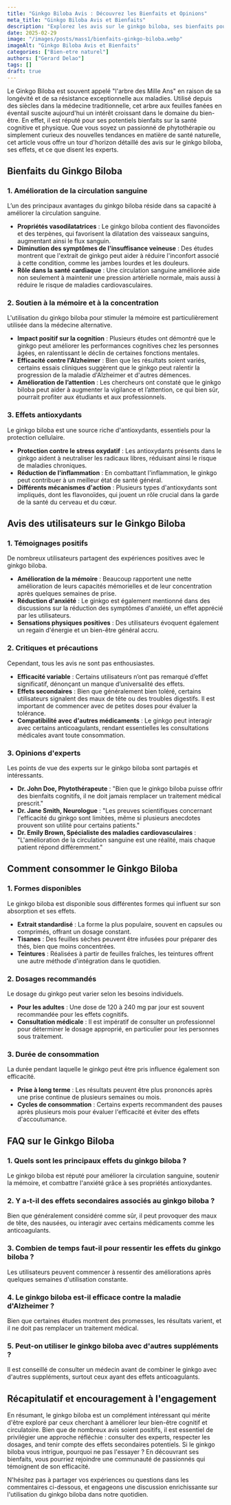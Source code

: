 ```yaml
---
title: "Ginkgo Biloba Avis : Découvrez les Bienfaits et Opinions"
meta_title: "Ginkgo Biloba Avis et Bienfaits"
description: "Explorez les avis sur le ginkgo biloba, ses bienfaits pour la santé et les opinions des experts. Découvrez tout ce qu'il faut savoir."
date: 2025-02-29
image: "/images/posts/mass1/bienfaits-ginkgo-biloba.webp"
imageAlt: "Ginkgo Biloba Avis et Bienfaits"
categories: ["Bien-etre naturel"]
authors: ["Gerard Delao"]
tags: []
draft: true
---
```


Le Ginkgo Biloba est souvent appelé "l'arbre des Mille Ans" en raison de sa longévité et de sa résistance exceptionnelle aux maladies. Utilisé depuis des siècles dans la médecine traditionnelle, cet arbre aux feuilles fanées en éventail suscite aujourd'hui un intérêt croissant dans le domaine du bien-être. En effet, il est réputé pour ses potentiels bienfaits sur la santé cognitive et physique. Que vous soyez un passionné de phytothérapie ou simplement curieux des nouvelles tendances en matière de santé naturelle, cet article vous offre un tour d'horizon détaillé des avis sur le ginkgo biloba, ses effets, et ce que disent les experts.

## Bienfaits du Ginkgo Biloba

### 1. Amélioration de la circulation sanguine

L’un des principaux avantages du ginkgo biloba réside dans sa capacité à améliorer la circulation sanguine. 

- **Propriétés vasodilatatrices** : Le ginkgo biloba contient des flavonoïdes et des terpènes, qui favorisent la dilatation des vaisseaux sanguins, augmentant ainsi le flux sanguin.
- **Diminution des symptômes de l'insuffisance veineuse** : Des études montrent que l'extrait de ginkgo peut aider à réduire l'inconfort associé à cette condition, comme les jambes lourdes et les douleurs.
- **Rôle dans la santé cardiaque** : Une circulation sanguine améliorée aide non seulement à maintenir une pression artérielle normale, mais aussi à réduire le risque de maladies cardiovasculaires.

### 2. Soutien à la mémoire et à la concentration

L'utilisation du ginkgo biloba pour stimuler la mémoire est particulièrement utilisée dans la médecine alternative.

- **Impact positif sur la cognition** : Plusieurs études ont démontré que le ginkgo peut améliorer les performances cognitives chez les personnes âgées, en ralentissant le déclin de certaines fonctions mentales.
- **Efficacité contre l'Alzheimer** : Bien que les résultats soient variés, certains essais cliniques suggèrent que le ginkgo peut ralentir la progression de la maladie d'Alzheimer et d'autres démences.
- **Amélioration de l’attention** : Les chercheurs ont constaté que le ginkgo biloba peut aider à augmenter la vigilance et l’attention, ce qui bien sûr, pourrait profiter aux étudiants et aux professionnels.

### 3. Effets antioxydants

Le ginkgo biloba est une source riche d'antioxydants, essentiels pour la protection cellulaire.

- **Protection contre le stress oxydatif** : Les antioxydants présents dans le ginkgo aident à neutraliser les radicaux libres, réduisant ainsi le risque de maladies chroniques.
- **Réduction de l'inflammation** : En combattant l'inflammation, le ginkgo peut contribuer à un meilleur état de santé général.
- **Différents mécanismes d'action** : Plusieurs types d'antioxydants sont impliqués, dont les flavonoïdes, qui jouent un rôle crucial dans la garde de la santé du cerveau et du cœur.

## Avis des utilisateurs sur le Ginkgo Biloba

### 1. Témoignages positifs

De nombreux utilisateurs partagent des expériences positives avec le ginkgo biloba.

- **Amélioration de la mémoire** : Beaucoup rapportent une nette amélioration de leurs capacités mémorielles et de leur concentration après quelques semaines de prise.
- **Réduction d'anxiété** : Le ginkgo est également mentionné dans des discussions sur la réduction des symptômes d'anxiété, un effet apprécié par les utilisateurs.
- **Sensations physiques positives** : Des utilisateurs évoquent également un regain d'énergie et un bien-être général accru.

### 2. Critiques et précautions

Cependant, tous les avis ne sont pas enthousiastes.

- **Efficacité variable** : Certains utilisateurs n’ont pas remarqué d’effet significatif, dénonçant un manque d’universalité des effets.
- **Effets secondaires** : Bien que généralement bien toléré, certains utilisateurs signalent des maux de tête ou des troubles digestifs. Il est important de commencer avec de petites doses pour évaluer la tolérance.
- **Compatibilité avec d'autres médicaments** : Le ginkgo peut interagir avec certains anticoagulants, rendant essentielles les consultations médicales avant toute consommation.

### 3. Opinions d'experts

Les points de vue des experts sur le ginkgo biloba sont partagés et intéressants.

- **Dr. John Doe, Phytothérapeute** : "Bien que le ginkgo biloba puisse offrir des bienfaits cognitifs, il ne doit jamais remplacer un traitement médical prescrit."
- **Dr. Jane Smith, Neurologue** : "Les preuves scientifiques concernant l'efficacité du ginkgo sont limitées, même si plusieurs anecdotes prouvent son utilité pour certains patients."
- **Dr. Emily Brown, Spécialiste des maladies cardiovasculaires** : "L'amélioration de la circulation sanguine est une réalité, mais chaque patient répond différemment."

## Comment consommer le Ginkgo Biloba

### 1. Formes disponibles

Le ginkgo biloba est disponible sous différentes formes qui influent sur son absorption et ses effets.

- **Extrait standardisé** : La forme la plus populaire, souvent en capsules ou comprimés, offrant un dosage constant.
- **Tisanes** : Des feuilles sèches peuvent être infusées pour préparer des thés, bien que moins concentrées.
- **Teintures** : Réalisées à partir de feuilles fraîches, les teintures offrent une autre méthode d'intégration dans le quotidien.

### 2. Dosages recommandés

Le dosage du ginkgo peut varier selon les besoins individuels.

- **Pour les adultes** : Une dose de 120 à 240 mg par jour est souvent recommandée pour les effets cognitifs.
- **Consultation médicale** : Il est impératif de consulter un professionnel pour déterminer le dosage approprié, en particulier pour les personnes sous traitement.

### 3. Durée de consommation

La durée pendant laquelle le ginkgo peut être pris influence également son efficacité.

- **Prise à long terme** : Les résultats peuvent être plus prononcés après une prise continue de plusieurs semaines ou mois.
- **Cycles de consommation** : Certains experts recommandent des pauses après plusieurs mois pour évaluer l'efficacité et éviter des effets d'accoutumance.

## FAQ sur le Ginkgo Biloba

### 1. Quels sont les principaux effets du ginkgo biloba ?
Le ginkgo biloba est réputé pour améliorer la circulation sanguine, soutenir la mémoire, et combattre l'anxiété grâce à ses propriétés antioxydantes.

### 2. Y a-t-il des effets secondaires associés au ginkgo biloba ?
Bien que généralement considéré comme sûr, il peut provoquer des maux de tête, des nausées, ou interagir avec certains médicaments comme les anticoagulants.

### 3. Combien de temps faut-il pour ressentir les effets du ginkgo biloba ?
Les utilisateurs peuvent commencer à ressentir des améliorations après quelques semaines d'utilisation constante.

### 4. Le ginkgo biloba est-il efficace contre la maladie d'Alzheimer ?
Bien que certaines études montrent des promesses, les résultats varient, et il ne doit pas remplacer un traitement médical.

### 5. Peut-on utiliser le ginkgo biloba avec d'autres suppléments ?
Il est conseillé de consulter un médecin avant de combiner le ginkgo avec d'autres suppléments, surtout ceux ayant des effets anticoagulants.

## Récapitulatif et encouragement à l'engagement

En résumant, le ginkgo biloba est un complément intéressant qui mérite d'être exploré par ceux cherchant à améliorer leur bien-être cognitif et circulatoire. Bien que de nombreux avis soient positifs, il est essentiel de privilégier une approche réfléchie : consulter des experts, respecter les dosages, and tenir compte des effets secondaires potentiels. Si le ginkgo biloba vous intrigue, pourquoi ne pas l'essayer ? En découvrant ses bienfaits, vous pourriez rejoindre une communauté de passionnés qui témoignent de son efficacité.

N'hésitez pas à partager vos expériences ou questions dans les commentaires ci-dessous, et engageons une discussion enrichissante sur l'utilisation du ginkgo biloba dans notre quotidien.

